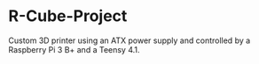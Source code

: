 # R-Cube-Project
Custom 3D printer using an ATX power supply and controlled by a Raspberry Pi 3 B+ and a Teensy 4.1.
